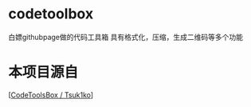 # codetoolbox
白嫖githubpage做的代码工具箱
具有格式化，压缩，生成二维码等多个功能

# 本项目源自

[[CodeToolsBox / Tsuk1ko](https://lolicon.dev/#/)]
